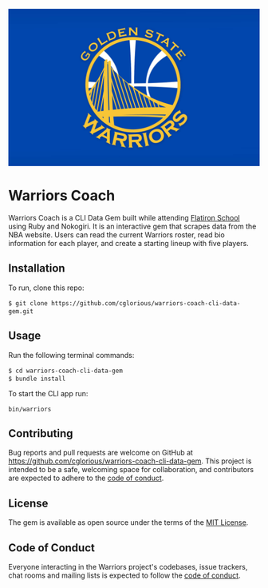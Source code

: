 ![Golden State Warriors Logo](images/gs_warriors_logo.jpeg)

# Warriors Coach

Warriors Coach is a CLI Data Gem built while attending [Flatiron School](https://flatironschool.com/) using Ruby and Nokogiri. It is an interactive gem that scrapes data from the NBA website. Users can read the current Warriors roster, read bio information for each player, and create a starting lineup with five players.

## Installation

To run, clone this repo:

    $ git clone https://github.com/cglorious/warriors-coach-cli-data-gem.git

## Usage

Run the following terminal commands:

    $ cd warriors-coach-cli-data-gem
    $ bundle install

To start the CLI app run:

    bin/warriors

## Contributing

Bug reports and pull requests are welcome on GitHub at https://github.com/cglorious/warriors-coach-cli-data-gem. This project is intended to be a safe, welcoming space for collaboration, and contributors are expected to adhere to the [code of conduct](https://github.com/cglorious/warriors-coach-cli-data-gem/blob/master/CODE_OF_CONDUCT.md).


## License

The gem is available as open source under the terms of the [MIT License](https://opensource.org/licenses/MIT).

## Code of Conduct

Everyone interacting in the Warriors project's codebases, issue trackers, chat rooms and mailing lists is expected to follow the [code of conduct](https://github.com/cglorious/warriors-coach-cli-data-gem/blob/master/CODE_OF_CONDUCT.md).
